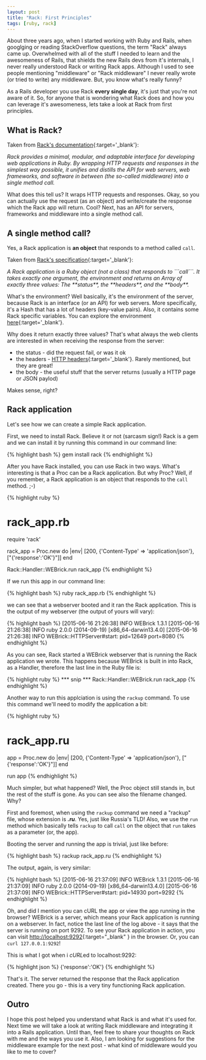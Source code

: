 ```yaml
---
layout: post
title: "Rack: First Principles"
tags: [ruby, rack]
---
```


About three years ago, when I started working with Ruby and Rails, when googlging or
reading StackOverflow questions, the term "Rack" always came up.
Overwhelmed with all of the stuff I needed to learn and the awesomeness of Rails, that
shields the new Rails devs from it's internals, I never really understood Rack or
writing Rack apps. Although I used to see people mentioning "middleware" or "Rack middleware"
I never really wrote (or tried to write) any middleware. But, you know what's really funny?

As a Rails developer you use Rack **every single day**, it's just that you're not aware of it.
So, for anyone that is wondering what Rack does and how you can leverage it's awesomeness, lets
take a look at Rack from first principles.

## What is Rack?

Taken from [Rack's documentation](http://www.rubydoc.info/github/rack/rack/master/file/README.rdoc){:target='_blank'}:

<cite>
  Rack provides a minimal, modular, and adaptable interface for developing web applications in Ruby.
  By wrapping HTTP requests and responses in the simplest way possible, it unifies and distills the
  API for web servers, web frameworks, and software in between (the so-called middleware)
  into a single method call.
</cite>

What does this tell us? It wraps HTTP requests and responses. Okay, so you
can actually use the request (as an object) and write/create the response which the
Rack app will return. Cool? Next, has an API for servers, frameworks and middleware
into a single method call.

## A single method call?

Yes, a Rack application is **an object** that responds to a method called ```call```.

Taken from [Rack's specification](http://www.rubydoc.info/github/rack/rack/master/file/SPEC){:target='_blank'}:

<cite>
  A Rack application is a Ruby object (not a class) that responds to ```call```. It takes
  exactly one argument, the environment and returns an Array of exactly three values:
  The **status**, the **headers**, and the **body**.
</cite>

What's the environment? Well basically, it's the environment of the server, because Rack is
an interface (or an API) for web servers. More specifically, it's a Hash that has a lot
of headers (key-value pairs). Also, it contains some Rack specific variables. You
can explore the environment [here](http://www.rubydoc.info/github/rack/rack/master/file/SPEC#The_Environment){:target='_blank'}.

Why does it return exactly three values? That's what always the web clients are interested
in when receiving the response from the server:

* the status - did the request fail, or was it ok
* the headers - [HTTP headers](https://developer.mozilla.org/en-US/docs/Web/HTTP/Headers){:target='_blank'}. Rarely mentioned, but they are great!
* the body - the useful stuff that the server returns (usually a HTTP page or JSON paylod)

Makes sense, right?

## Rack application

Let's see how we can create a simple Rack application.

First, we need to install Rack. Believe it or not (sarcasm sign!) Rack is a gem and we can
install it by running this command in our command line:

{% highlight bash %}
gem install rack
{% endhighlight %}

After you have Rack installed, you can use Rack in two ways. What's interesting is that a Proc
can be a Rack application. But why Proc? Well, if you remember, a Rack application
is an object that responds to the ```call``` method. ;-)

{% highlight ruby %}
# rack_app.rb
require 'rack'

rack_app = Proc.new do |env|
  [200, {'Content-Type' => 'application/json'}, ["{'response':'OK'}"]]
end

Rack::Handler::WEBrick.run rack_app
{% endhighlight %}

If we run this app in our command line:

{% highlight bash %}
ruby rack_app.rb
{% endhighlight %}

we can see that a webserver booted and it ran the Rack application. This is the output
of my webserver (the output of yours will vary):

{% highlight bash %}
[2015-06-16 21:26:38] INFO  WEBrick 1.3.1
[2015-06-16 21:26:38] INFO  ruby 2.0.0 (2014-09-19) [x86_64-darwin13.4.0]
[2015-06-16 21:26:38] INFO  WEBrick::HTTPServer#start: pid=12649 port=8080
{% endhighlight %}

As you can see, Rack started a WEBrick webserver that is running the Rack application we wrote.
This happens because WEBrick is built in into Rack, as a Handler, therefore the last line in
the Ruby file is:

{% highlight ruby %}
*** snip ***
Rack::Handler::WEBrick.run rack_app
{% endhighlight %}

Another way to run this applciation is using the ```rackup``` command. To use this command
we'll need to modify the application a bit:

{% highlight ruby %}
# rack_app.ru
app = Proc.new do |env|
  [200, {'Content-Type' => 'application/json'}, ["{'response':'OK'}"]]
end

run app
{% endhighlight %}

Much simpler, but what happened? Well, the Proc object still stands in, but the rest
of the stuff is gone. As you can see also the filename changed. Why?

First and foremost, when using the ```rackup``` command we need a "rackup" file, whose
extension is ***.ru***. Yes, just like Russia's TLD! Also, we use the ```run``` method
which basically tells ```rackup``` to call ```call``` on the object that ```run``` takes as
a parameter (or, the app).

Booting the server and running the app is trivial, just like before:

{% highlight bash %}
rackup rack_app.ru
{% endhighlight %}

The output, again, is very similar:

{% highlight bash %}
[2015-06-16 21:37:09] INFO  WEBrick 1.3.1
[2015-06-16 21:37:09] INFO  ruby 2.0.0 (2014-09-19) [x86_64-darwin13.4.0]
[2015-06-16 21:37:09] INFO  WEBrick::HTTPServer#start: pid=14930 port=9292
{% endhighlight %}

Oh, and did I mention you can cURL the app or view the app running in the browser?
WEBrick is a server, which means your Rack application is running on a webserver.
In fact, notice the last line of the log above - it says that the server is running on port 9292.
To see your Rack application in action, you can visit [http://localhost:9292](http://localhost:9292){:target="_blank" } in the browser.
Or, you can ```curl 127.0.0.1:9292```!

This is what I got when i *cURL*ed to localhost:9292:

{% highlight json %}
{'response':'OK'}
{% endhighlight %}

That's it. The server returned the response that the Rack application created.
There you go - this is a very tiny functioning Rack application.

## Outro

I hope this post helped you understand what Rack is and what it's used for. Next time
we will take a look at writing Rack middleware and integrating it into a Rails application.
Until than, feel free to share your thoughts on Rack with me and the ways you use it.
Also, I am looking for suggestions for the middleware example for the next post -
what kind of middleware would you like to me to cover?
